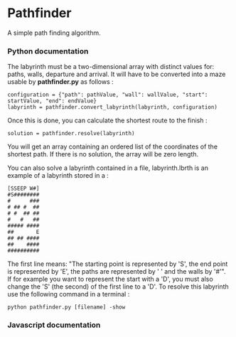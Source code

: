 # Pathfinder
A simple path finding algorithm.

### Python documentation

The labyrinth must be a two-dimensional array with distinct values for: paths, walls, departure and arrival. It will have to be converted into a maze usable by **pathfinder.py** as follows :

```
configuration = {"path": pathValue, "wall": wallValue, "start": startValue, "end": endValue}
labyrinth = pathfinder.convert_labyrinth(labyrinth, configuration)
```

Once this is done, you can calculate the shortest route to the finish :

```
solution = pathfinder.resolve(labyrinth)
```

You will get an array containing an ordered list of the coordinates of the shortest path. If there is no solution, the array will be zero length.

You can also solve a labyrinth contained in a file, labyrinth.lbrth is an example of a labyrinth stored in a :

```
[SSEEP W#]
#S########
#      ###
# ## #  ##
# #  ## ##
#   #   ##
##### ####
##       E
## ## ####
##    ####
##########
```

The first line means: "The starting point is represented by 'S', the end point is represented by 'E', the paths are represented by ' ' and the walls by '#'". If for example you want to represent the start with a 'D', you must also change the 'S' (the second) of the first line to a 'D'. 
To resolve this labyrinth use the following command in a terminal :

```
python pathfinder.py [filename] -show
```



### Javascript documentation